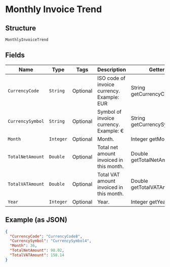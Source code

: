 
# Monthly Invoice Trend

## Structure

`MonthlyInvoiceTrend`

## Fields

| Name | Type | Tags | Description | Getter | Setter |
|  --- | --- | --- | --- | --- | --- |
| `CurrencyCode` | `String` | Optional | ISO code of invoice currency.<br>Example: EUR | String getCurrencyCode() | setCurrencyCode(String currencyCode) |
| `CurrencySymbol` | `String` | Optional | Symbol of invoice currency.<br>Example: € | String getCurrencySymbol() | setCurrencySymbol(String currencySymbol) |
| `Month` | `Integer` | Optional | Month. | Integer getMonth() | setMonth(Integer month) |
| `TotalNetAmount` | `Double` | Optional | Total net amount invoiced in this month. | Double getTotalNetAmount() | setTotalNetAmount(Double totalNetAmount) |
| `TotalVATAmount` | `Double` | Optional | Total VAT amount invoiced in this month. | Double getTotalVATAmount() | setTotalVATAmount(Double totalVATAmount) |
| `Year` | `Integer` | Optional | Year. | Integer getYear() | setYear(Integer year) |

## Example (as JSON)

```json
{
  "CurrencyCode": "CurrencyCode8",
  "CurrencySymbol": "CurrencySymbol4",
  "Month": 36,
  "TotalNetAmount": 98.02,
  "TotalVATAmount": 158.14
}
```

